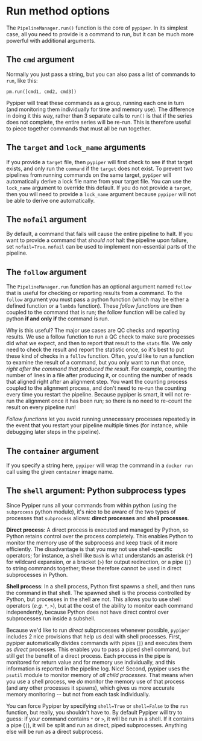 # Run method options

The `PipelineManager.run()` function is the core of `pypiper`. In its simplest case, all you need to provide is a command to run, but it can be much more powerful with additional arguments.

## The `cmd` argument

Normally you just pass a string, but you can also pass a list of commands to `run`, like this:

```
pm.run([cmd1, cmd2, cmd3])
```

Pypiper will treat these commands as a group, running each one in turn (and monitoring them individually for time and memory use). The difference in doing it this way, rather than 3 separate calls to `run()` is that if the series does not complete, the entire series will be re-run. This is therefore useful to piece together commands that must all be run together.

## The `target` and `lock_name` arguments

If you provide a `target` file, then `pypiper` will first check to see if that target exists, and only run the `command` if the `target` does not exist. To prevent two pipelines from running commands on the same target, `pypiper` will automatically derive a lock file name from your target file. You can use the `lock_name` argument to override this default. If you do not provide a `target`, then you will need to provide a `lock_name` argument because `pypiper` will not be able to derive one automatically.

## The `nofail` argument

By default, a command that fails will cause the entire pipeline to halt. If you want to provide a command that *should not* halt the pipeline upon failure, set `nofail=True`. `nofail` can be used to implement non-essential parts of the pipeline.
 
## The `follow` argument

The `PipelineManager.run` function has an optional argument named `follow` that is useful for checking or reporting results from a command. To the `follow` argument you must pass a python function (which may be either a defined function or a `lambda` function). These *follow functions* are then coupled to the command that is run; the follow function will be called by python **if and only if** the command is run. 

Why is this useful? The major use cases are QC checks and reporting results. We use a follow function to  run a QC check to make sure processes did what we expect, and then to report that result to the `stats` file. We only need to check the result and report the statistic once, so it's best to put these kind of checks in a `follow` function. Often, you'd like to run a function to examine the result of a command, but you only want to run that once, *right after the command that produced the result*. For example, counting the number of lines in a file after producing it, or counting the number of reads that aligned right after an alignment step. You want the counting process coupled to the alignment process, and don't need to re-run the counting every time you restart the pipeline. Because pypiper is smart, it will not re-run the alignment once it has been run; so there is no need to re-count the result on every pipeline run! 

*Follow functions* let you avoid running unnecessary processes repeatedly in the event that you restart your pipeline multiple times (for instance, while debugging later steps in the pipeline).

## The `container` argument

If you specify a string here, `pypiper` will wrap the command in a `docker run` call using the given `container` image name.

## The `shell` argument: Python subprocess types

Since Pypiper runs all your commands from within python (using the `subprocess` python module), it's nice to be aware of the two types of processes that `subprocess` allows: **direct processes** and **shell processes**. 

**Direct process**: A direct process is executed and managed by Python, so Python retains control over the process completely. This enables Python to monitor the memory use of the subprocess and keep track of it more efficiently. The disadvantage is that you may not use shell-specific operators; for instance, a shell like `Bash` is what understands an asterisk (`*`) for wildcard expansion, or a bracket (`>`) for output redirection, or a pipe (`|`) to string commands together; these therefore cannot be used in direct subprocesses in Python.

**Shell process**: In a shell process, Python first spawns a shell, and then runs the command in that shell. The spawned shell is the process controlled by Python, but processes in the shell are not. This allows you to use shell operators (*e.g.* `*`, `>`), but at the cost of the ability to monitor each command independently, because Python does not have direct control over subprocesses run inside a subshell.

Because we'd like to run *direct* subprocesses whenever possible, `pypiper` includes 2 nice provisions that help us deal with shell processes. First, pypiper automatically divides commands with pipes (`|`) and executes them as *direct* processes. This enables you to pass a piped shell command, but still get the benefit of a direct process. Each process in the pipe is monitored for return value and for memory use individually, and this information is reported in the pipeline log. Nice! Second, pypiper uses the `psutil` module to monitor memory of *all child processes*. That means when you use a shell process, we *do* monitor the memory use of that process (and any other processes it spawns), which gives us more accurate memory monitoring -- but not from each task individually.

You can force Pypiper by specifying `shell=True` or `shell=False` to the `run` function, but really, you shouldn't have to. By default Pypiper will try to guess: if your command contains `*` or `>`, it will be run in a shell. If it contains a pipe (`|`), it will be split and run as direct, piped subprocesses. Anything else will be run as a direct subprocess.
